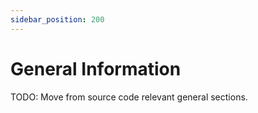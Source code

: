 ```yaml
---
sidebar_position: 200
---
```


# General Information

TODO: Move from source code relevant general sections.
